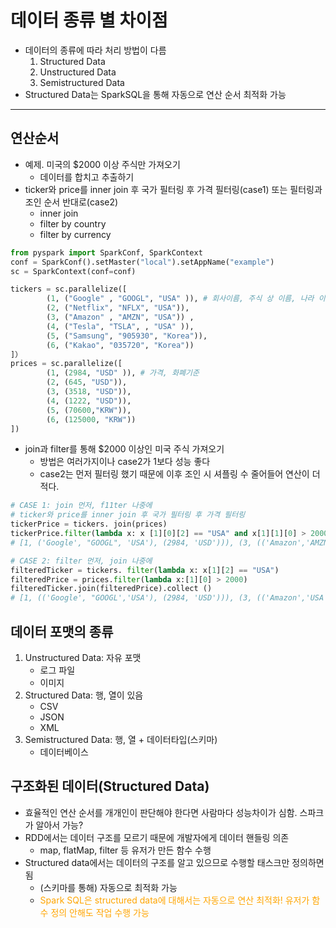 # 데이터 종류 별 차이점

- 데이터의 종류에 따라 처리 방법이 다름
    1. Structured Data
    2. Unstructured Data
    3. Semistructured Data
- Structured Data는 SparkSQL을 통해 자동으로 연산 순서 최적화 가능
-----

##  연산순서
- 예제. 미국의 $2000 이상 주식만 가져오기 
    - 데이터를 합치고 추출하기
- ticker와 price를 inner join 후 국가 필터링 후 가격 필터링(case1) 또는 필터링과 조인 순서 반대로(case2)
    - inner join
    - filter by country
    - filter by currency

```python
from pyspark import SparkConf, SparkContext
conf = SparkConf().setMaster("local").setAppName("example")
sc = SparkContext(conf=conf)

tickers = sc.parallelize([
        (1, ("Google" , "GOOGL", "USA" )), # 회사이름, 주식 상 이름, 나라 이름
        (2, ("Netflix", "NFLX", "USA")),
        (3, ("Amazon" , "AMZN", "USA")) ,
        (4, ("Tesla", "TSLA", , "USA" )),
        (5, ("Samsung", "905930", "Korea")),
        (6, ("Kakao", "035720", "Korea"))
]）
prices = sc.parallelize([
        (1, (2984, "USD" )), # 가격, 화폐기준
        (2, (645, "USD")),
        (3, (3518, "USD")), 
        (4, (1222, "USD")),
        (5, (70600,"KRW")), 
        (6, (125000, "KRW"))
])
```

- join과 filter를 통해 $2000 이상인 미국 주식 가져오기
     - 방법은 여러가지이나 case2가 1보다 성능 좋다
     - case2는 먼저 필터링 했기 때문에 이후 조인 시 셔플링 수 줄어들어 연산이 더 적다.

```python
# CASE 1: join 먼저, f11ter 나중에
# ticker와 price를 inner join 후 국가 필터링 후 가격 필터링
tickerPrice = tickers. join(prices)
tickerPrice.filter(lambda x: x [1][0][2] == "USA" and x[1][1][0] > 2000).collect()
# [1, ('Google', "GOOGL", 'USA'), (2984, 'USD'))), (3, (('Amazon','AMZN','USA'), (3518, 'USD')))]

# CASE 2: filter 먼저, join 나중에
filteredTicker = tickers. filter(lambda x: x[1][2] == "USA")
filteredPrice = prices.filter(lambda x:[1][0] > 2000)
filteredTicker.join(filteredPrice).collect ()
# [1, (('Google', "GOOGL','USA'), (2984, 'USD'))), (3, (('Amazon','USA'), (3518,'USD')))]
```

## 데이터 포맷의 종류
1. Unstructured Data: 자유 포맷
    - 로그 파일
    - 이미지
2. Structured Data: 행, 열이 있음
    - CSV
    - JSON
    - XML
3. Semistructured Data: 행, 열 + 데이터타입(스키마)
    - 데이터베이스

## 구조화된 데이터(Structured Data)

- 효율적인 연산 순서를 개개인이 판단해야 한다면 사람마다 성능차이가 심함. 스파크가 알아서 가능?
- RDD에서는 데이터 구조를 모르기 때문에 개발자에게 데이터 핸들링 의존
  - map, flatMap, filter 등 유저가 만든 함수 수행
- Structured data에서는 데이터의 구조를 알고 있으므로 수행할 태스크만 정의하면 됨
  - (스키마를 통해) 자동으로 최적화 가능
  - <span style="color:orange;"> Spark SQL은 structured data에 대해서는 자동으로 연산 최적화! 유저가 함수 정의 안해도 작업 수행 가능 </span>